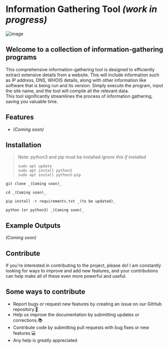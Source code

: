 # Information Gathering Tool _(work in progress)_

![image](https://github.com/HaldenLF/Information-Gathering-Tool/assets/165461117/64ef5afe-dc3b-4d91-a9cd-7e67a1a2260c)

## Welcome to a collection of information-gathering programs
This comprehensive information-gathering tool is designed to efficiently extract extensive details from a website. This will include information such as IP address, DNS, WHOIS details, along with other information like software that is being run and its version. Simply execute the program, input the site name, and the tool will compile all the relevant data.<br />
This tool significantly streamlines the process of information gathering, saving you valuable time. <br />

## Features
* _(Coming soon)_

## Installation
> Note: python3 and pip must be installed _ignore this if installed_
> ```
> sudo apt update
> sudo apt install python3
> sudo apt install python3-pip
> ```
 ```
 git clone _(Coming soon)_
 ```
```
cd _(Coming soon)_
```
```
pip install -r requirements.txt _(to be updated)_
```
```
python (or python3) _(Coming soon)_
```

## Example Outputs
_(Coming soon)_

## Contribute
If you're interested in contributing to the project, please do! I am constantly looking for ways to improve and add new features, and your contributions can help make all of these even more powerful and useful.

## Some ways to contribute
* Report bugs or request new features by creating an issue on our GitHub repository.🐛
* Help us improve the documentation by submitting updates or corrections.📚
* Contribute code by submitting pull requests with bug fixes or new features.💻
* Any help is greatly appreciated